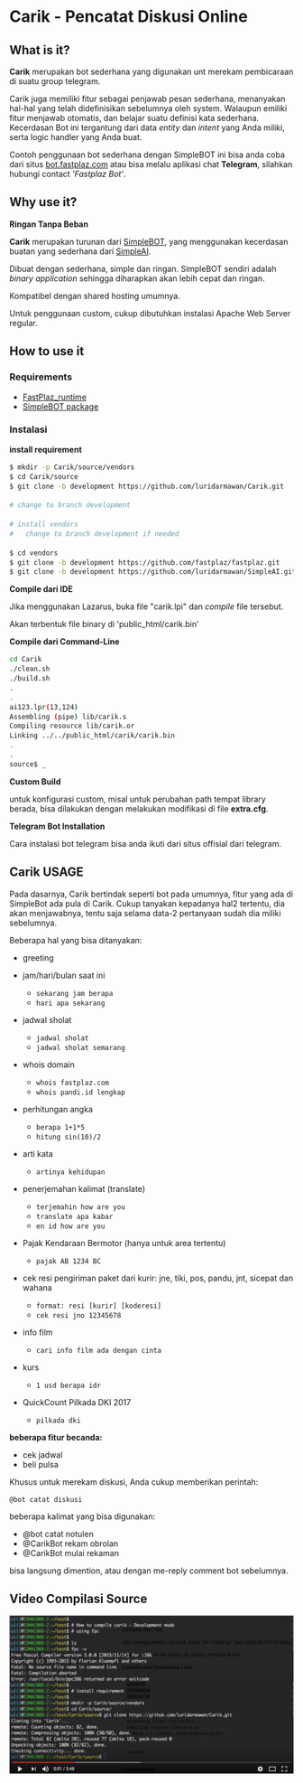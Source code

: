 

# Carik - Pencatat Diskusi Online

## What is it?

**Carik** merupakan bot sederhana yang digunakan unt merekam pembicaraan di suatu group telegram.

Carik juga memiliki fitur sebagai penjawab pesan sederhana, menanyakan hal-hal yang telah didefinisikan sebelumnya oleh system.
Walaupun emiliki fitur menjawab otomatis, dan belajar suatu definisi kata sederhana.
Kecerdasan Bot ini tergantung dari data *entity* dan *intent* yang Anda miliki, serta logic handler yang Anda buat.

Contoh penggunaan bot sederhana dengan SimpleBOT ini bisa anda coba dari situs [bot.fastplaz.com](http://bot.fastplaz.com) atau bisa melalu aplikasi chat **Telegram**, silahkan hubungi contact *'Fastplaz Bot'*.


## Why use it?

**Ringan Tanpa Beban**

**Carik** merupakan turunan dari [SimpleBOT](https://github.com/luridarmawan/SimpleBOT), yang menggunakan kecerdasan buatan yang sederhana dari [SimpleAI](https://github.com/luridarmawan/SimpleAI).

Dibuat dengan sederhana, simple dan ringan. SimpleBOT sendiri adalah _binary application_ sehingga diharapkan akan lebih cepat dan ringan. 

Kompatibel dengan shared hosting umumnya.

Untuk penggunaan custom, cukup dibutuhkan instalasi Apache Web Server regular.


## How to use it


### Requirements

- [FastPlaz_runtime](http://www.fastplaz.com/)
- [SimpleBOT package](https://github.com/luridarmawan/SimpleAI/)

### Instalasi

**install requirement**

```bash
$ mkdir -p Carik/source/vendors
$ cd Carik/source
$ git clone -b development https://github.com/luridarmawan/Carik.git

# change to branch development

# install vendors
#   change to branch development if needed

$ cd vendors
$ git clone -b development https://github.com/fastplaz/fastplaz.git
$ git clone -b development https://github.com/luridarmawan/SimpleAI.git


```

**Compile dari IDE**

Jika menggunakan Lazarus, buka file "carik.lpi" dan *compile* file tersebut.

Akan terbentuk file binary di 'public_html/carik.bin'

**Compile dari Command-Line**

```bash
cd Carik
./clean.sh
./build.sh
.
.
ai123.lpr(13,124)
Assembling (pipe) lib/carik.s
Compiling resource lib/carik.or
Linking ../../public_html/carik/carik.bin
.
.
source$ _

```

**Custom Build**

untuk konfigurasi custom, misal untuk perubahan path tempat library berada, bisa dilakukan dengan melakukan modifikasi di file **extra.cfg**.

**Telegram Bot Installation**

Cara instalasi bot telegram bisa anda ikuti dari situs offisial dari telegram.



## Carik USAGE

Pada dasarnya, Carik bertindak seperti bot pada umumnya, fitur yang ada di SimpleBot ada pula di Carik. Cukup tanyakan kepadanya hal2 tertentu, dia akan menjawabnya, tentu saja selama data-2 pertanyaan sudah dia miliki sebelumnya.

Beberapa hal yang bisa ditanyakan:

- greeting
- jam/hari/bulan saat ini
   * ```sekarang jam berapa```
   * ```hari apa sekarang```
- jadwal sholat
   * ```jadwal sholat```
   * ```jadwal sholat semarang```
- whois domain
   * ```whois fastplaz.com```
   * ```whois pandi.id lengkap```
- perhitungan angka
   * ```berapa 1+1*5```
   * ```hitung sin(10)/2```
- arti kata
   * ```artinya kehidupan```
- penerjemahan kalimat (translate)
   * ```terjemahin how are you```
   * ```translate apa kabar```
   * ```en id how are you```
- Pajak Kendaraan Bermotor (hanya untuk area tertentu)
   * ```pajak AB 1234 BC```

- cek resi pengiriman paket dari kurir: jne, tiki, pos, pandu, jnt, sicepat dan wahana
   * ```format: resi [kurir] [koderesi]```
   * ```cek resi jno 12345678```
- info film
   * ```cari info film ada dengan cinta```
- kurs
   * ```1 usd berapa idr```
- QuickCount Pilkada DKI 2017
   * ```pilkada dki```


**beberapa fitur becanda:**

- cek jadwal
- beli pulsa

Khusus untuk merekam diskusi, Anda cukup memberikan perintah:

```
@bot catat diskusi
```
beberapa kalimat yang bisa digunakan:

- @bot catat notulen
- @CarikBot rekam obrolan
- @CarikBot mulai rekaman

bisa langsung dimention, atau dengan me-reply comment bot sebelumnya.

## Video Compilasi Source

[![Video to Compiling Carik](img/compiling.png)](https://www.youtube.com/watch?v=m8n4qijbcGM)


